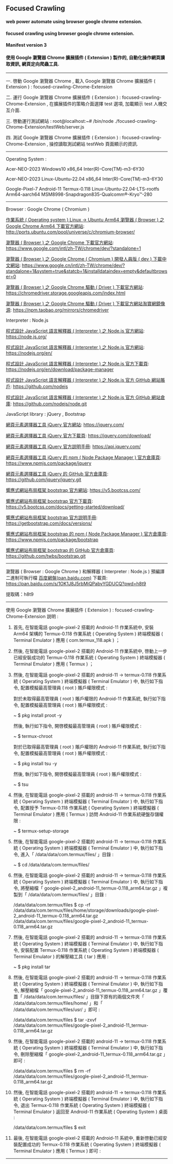 ## Focused Crawling
#### web power automate using browser google chrome extension.
#### focused crawling using browser google chrome extension.
#### Manifest version 3
#### 使用 Google 瀏覽器 Chrome 擴展插件 ( Extension ) 製作的, 自動化操作網頁讀取資訊, 網頁定向爬蟲工具.
---
<p word-wrap: break-word; word-break: break-all; overflow-x: hidden; overflow-x: hidden;>
一. 啓動 Google 瀏覽器 Chrome , 載入 Google 瀏覽器 Chrome 擴展插件 ( Extension ) : focused-crawling-Chrome-Extension

二. 運行 Google 瀏覽器 Chrome 擴展插件 ( Extension ) : focused-crawling-Chrome-Extension , 在擴展插件的策略介面選擇 test 選項, 加載顯示 test 人機交互介面.

三. 啓動運行測試網站 :  root@localhost:~# /bin/node ./focused-crawling-Chrome-Extension/testWeb/server.js

四. 測試 Google 瀏覽器 Chrome 擴展插件 ( Extension ) : focused-crawling-Chrome-Extension , 操控讀取測試網站 testWeb 頁面顯示的資訊.
</p>

---

Operating System :

Acer-NEO-2023 Windows10 x86_64 Inter(R)-Core(TM)-m3-6Y30

Acer-NEO-2023 Linux-Ubuntu-22.04 x86_64 Inter(R)-Core(TM)-m3-6Y30

Google-Pixel-7 Android-11 Termux-0.118 Linux-Ubuntu-22.04-LTS-rootfs Arm64-aarch64 MSM8998-Snapdragon835-Qualcomm®-Kryo™-280

---

Browser : Google Chrome ( Chromium )

[作業系統 ( Operating system ) Linux → Ubuntu Arm64 瀏覽器 ( Browser ) 之 Google Chrome Arm64 下載官方網站](http://ports.ubuntu.com/pool/universe/c/chromium-browser/): 
http://ports.ubuntu.com/pool/universe/c/chromium-browser/

[瀏覽器 ( Browser ) 之 Google Chrome 下載官方網站](https://www.google.com/intl/zh-TW/chrome/dev/?standalone=1): 
https://www.google.com/intl/zh-TW/chrome/dev/?standalone=1

[瀏覽器 ( Browser ) 之 Google Chrome ( Chromium ) 開發人員版 ( dev ) 下載中文網站](https://www.google.cn/intl/zh-TW/chrome/dev/?standalone=1&system=true&statcb=1&installdataindex=empty&defaultbrowser=0): 
https://www.google.cn/intl/zh-TW/chrome/dev/?standalone=1&system=true&statcb=1&installdataindex=empty&defaultbrowser=0

[瀏覽器 ( Browser ) 之 Google Chrome 驅動 ( Driver ) 下載官方網站](https://chromedriver.storage.googleapis.com/index.html): 
https://chromedriver.storage.googleapis.com/index.html

[瀏覽器 ( Browser ) 之 Google Chrome 驅動 ( Driver ) 下載官方網站淘寶網鏡像源](https://npm.taobao.org/mirrors/chromedriver): 
https://npm.taobao.org/mirrors/chromedriver

Interpreter : Node.js

[程式設計 JavaScript 語言解釋器 ( Interpreter ) 之 Node.js 官方網站](https://node.js.org/): 
https://node.js.org/

[程式設計 JavaScript 語言解釋器 ( Interpreter ) 之 Node.js 官方網站](https://nodejs.org/en/): 
https://nodejs.org/en/

[程式設計 JavaScript 語言解釋器 ( Interpreter ) 之 Node.js 官方下載頁](https://nodejs.org/en/download/package-manager): 
https://nodejs.org/en/download/package-manager

[程式設計 JavaScript 語言解釋器 ( Interpreter ) 之 Node.js 官方 GitHub 網站賬戶](https://github.com/nodejs): 
https://github.com/nodejs

[程式設計 JavaScript 語言解釋器 ( Interpreter ) 之 Node.js 官方 GitHub 網站倉庫](https://github.com/nodejs/node): 
https://github.com/nodejs/node.git

JavaScript library : jQuery , Bootstrap

[網頁元素選擇器工具 jQuery 官方網站](https://jquery.com/): 
https://jquery.com/

[網頁元素選擇器工具 jQuery 官方下載頁](https://jquery.com/download/): 
https://jquery.com/download/

[網頁元素選擇器工具 jQuery 官方説明手冊](https://api.jquery.com/): 
https://api.jquery.com/

[網頁元素選擇器工具 jQuery 的 npm ( Node Package Manager ) 官方倉庫頁](https://www.npmjs.com/package/jquery): 
https://www.npmjs.com/package/jquery

[網頁元素選擇器工具 jQuery 的 GitHub 官方倉庫頁](https://github.com/jquery/jquery): 
https://github.com/jquery/jquery.git

[響應式網站布局框架 bootstrap 官方網站](https://v5.bootcss.com/): 
https://v5.bootcss.com/

[響應式網站布局框架 bootstrap 官方下載頁](https://v5.bootcss.com/docs/getting-started/download/): 
https://v5.bootcss.com/docs/getting-started/download/

[響應式網站布局框架 bootstrap 官方説明手冊](https://getbootstrap.com/docs/versions/): 
https://getbootstrap.com/docs/versions/

[響應式網站布局框架 bootstrap 的 npm ( Node Package Manager ) 官方倉庫頁](https://www.npmjs.com/package/bootstrap): 
https://www.npmjs.com/package/bootstrap

[響應式網站布局框架 bootstrap 的 GitHub 官方倉庫頁](https://github.com/twbs/bootstrap): 
https://github.com/twbs/bootstrap.git

---

瀏覽器 ( Browser : Google Chrome ) 和解釋器 ( Interpreter : Node.js ) 預編譯二進制可執行檔 [百度網盤(pan.baidu.com)](https://pan.baidu.com/s/1OK1J8J5rbMiQPabvYGDUCQ?pwd=h8t9) 下載頁: 
https://pan.baidu.com/s/1OK1J8J5rbMiQPabvYGDUCQ?pwd=h8t9

提取碼：h8t9

---

使用 Google 瀏覽器 Chrome 擴展插件 ( Extension ) : focused-crawling-Chrome-Extension 説明 :

1. 首先, 在智能電話 google-pixel-2 搭載的 Android-11 作業系統中, 安裝 Arm64 架構的 Termux-0.118 作業系統 ( Operating System ) 終端模擬器 ( Terminal Emulator ) 應用 ( com.termux_118.apk ) ；

2. 然後, 在智能電話 google-pixel-2 搭載的 Android-11 作業系統中, 啓動上一步已經安裝成功的 Termux-0.118 作業系統 ( Operating System ) 終端模擬器 ( Terminal Emulator ) 應用 ( Termux ) ；

3. 然後, 在智能電話 google-pixel-2 搭載的 android-11 → termux-0.118 作業系統 ( Operating System ) 終端模擬器 ( Terminal Emulator ) 中, 執行如下指令, 配置模擬最高管理員 ( root ) 賬戶權限模式 :

   對於未取得最高管理員 ( root ) 賬戶權限的 Android-11 作業系統, 執行如下指令, 配置模擬最高管理員 ( root ) 賬戶權限模式 :

   ~ $ pkg install proot -y

   然後, 執行如下指令, 開啓模擬最高管理員 ( root ) 賬戶權限模式 :

   ~ $ termux-chroot

   對於已取得最高管理員 ( root ) 賬戶權限的 Android-11 作業系統, 執行如下指令, 配置模擬最高管理員 ( root ) 賬戶權限模式 :

   ~ $ pkg install tsu -y

   然後, 執行如下指令, 開啓模擬最高管理員 ( root ) 賬戶權限模式 :

   ~ $ tsu

4. 然後, 在智能電話 google-pixel-2 搭載的 android-11 → termux-0.118 作業系統 ( Operating System ) 終端模擬器 ( Terminal Emulator ) 中, 執行如下指令, 配置授予 Termux-0.118 作業系統 ( Operating System ) 終端模擬器 ( Terminal Emulator ) 應用 ( Termux ) 訪問 Android-11 作業系統硬盤存儲權限 :

   ~ $ termux-setup-storage

5. 然後, 在智能電話 google-pixel-2 搭載的 android-11 → termux-0.118 作業系統 ( Operating System ) 終端模擬器 ( Terminal Emulator ) 中, 執行如下指令, 進入「 /data/data/com.termux/files/ 」目錄 :

   ~ $ cd /data/data/com.termux/files/

6. 然後, 在智能電話 google-pixel-2 搭載的 android-11 → termux-0.118 作業系統 ( Operating System ) 終端模擬器 ( Terminal Emulator ) 中, 執行如下指令, 將壓縮檔「 google-pixel-2_android-11_termux-0.118_arm64.tar.gz 」複製到「 /data/data/com.termux/files/ 」目錄 :

   /data/data/com.termux/files $ cp -rf /data/data/com.termux/files/home/storage/downloads/google-pixel-2_android-11_termux-0.118_arm64.tar.gz /data/data/com.termux/files/google-pixel-2_android-11_termux-0.118_arm64.tar.gz

7. 然後, 在智能電話 google-pixel-2 搭載的 android-11 → termux-0.118 作業系統 ( Operating System ) 終端模擬器 ( Terminal Emulator ) 中, 執行如下指令, 安裝配置 Termux-0.118 作業系統 ( Operating System ) 終端模擬器 ( Terminal Emulator ) 的解壓縮工具 ( tar ) 應用 :

   ~ $ pkg install tar

8. 然後, 在智能電話 google-pixel-2 搭載的 android-11 → termux-0.118 作業系統 ( Operating System ) 終端模擬器 ( Terminal Emulator ) 中, 執行如下指令, 解壓縮檔「 google-pixel-2_android-11_termux-0.118_arm64.tar.gz 」覆蓋「 /data/data/com.termux/files/ 」目錄下原有的兩個文件夾「 /data/data/com.termux/files/home/ 」和「 /data/data/com.termux/files/usr/ 」即可 :

   /data/data/com.termux/files $ tar -zxvf /data/data/com.termux/files/google-pixel-2_android-11_termux-0.118_arm64.tar.gz

9. 然後, 在智能電話 google-pixel-2 搭載的 android-11 → termux-0.118 作業系統 ( Operating System ) 終端模擬器 ( Terminal Emulator ) 中, 執行如下指令, 刪除壓縮檔「 google-pixel-2_android-11_termux-0.118_arm64.tar.gz 」即可 :

   /data/data/com.termux/files $ rm -rf /data/data/com.termux/files/google-pixel-2_android-11_termux-0.118_arm64.tar.gz

10. 然後, 在智能電話 google-pixel-2 搭載的 android-11 → termux-0.118 作業系統 ( Operating System ) 終端模擬器 ( Terminal Emulator ) 中, 執行如下指令, 退出 Termux-0.118 作業系統 ( Operating System ) 終端模擬器 ( Terminal Emulator ) 返回至 Android-11 作業系統 ( Operating System ) 桌面 :

    /data/data/com.termux/files $ exit

11. 最後, 在智能電話 google-pixel-2 搭載的 Android-11 系統中, 重新啓動已經安裝配置成功的 Termux-0.118 作業系統 ( Operating System ) 終端模擬器 ( Terminal Emulator ) 應用 ( Termux ) 即可 :

---

![]()
